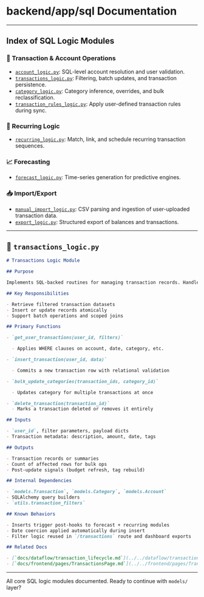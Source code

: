 # backend/app/sql Documentation

---

## Index of SQL Logic Modules

### 🧮 Transaction & Account Operations

- [`account_logic.py`](../../backend/app/sql/account_logic.py): SQL-level account resolution and user validation.
- [`transactions_logic.py`](../../backend/app/sql/transactions_logic.py): Filtering, batch updates, and transaction persistence.
- [`category_logic.py`](../../backend/app/sql/category_logic.py): Category inference, overrides, and bulk reclassification.
- [`transaction_rules_logic.py`](../../backend/app/sql/transaction_rules_logic.md): Apply user-defined transaction rules during sync.

### 🔁 Recurring Logic

- [`recurring_logic.py`](../../backend/app/sql/recurring_logic.py): Match, link, and schedule recurring transaction sequences.

### 📈 Forecasting

- [`forecast_logic.py`](../../backend/app/sql/forecast_logic.py): Time-series generation for predictive engines.

### 📥 Import/Export

- [`manual_import_logic.py`](../../backend/app/sql/manual_import_logic.py): CSV parsing and ingestion of user-uploaded transaction data.
- [`export_logic.py`](../../backend/app/sql/export_logic.py): Structured export of balances and transactions.

---

## 📘 `transactions_logic.py`

```markdown
# Transactions Logic Module

## Purpose

Implements SQL-backed routines for managing transaction records. Handles inserts, updates, lookups, and rollups using direct SQL or ORM-based batch operations. Powers most of the backend workflows involving user transactions.

## Key Responsibilities

- Retrieve filtered transaction datasets
- Insert or update records atomically
- Support batch operations and scoped joins

## Primary Functions

- `get_user_transactions(user_id, filters)`

  - Applies WHERE clauses on account, date, category, etc.

- `insert_transaction(user_id, data)`

  - Commits a new transaction row with relational validation

- `bulk_update_categories(transaction_ids, category_id)`

  - Updates category for multiple transactions at once

- `delete_transaction(transaction_id)`
  - Marks a transaction deleted or removes it entirely

## Inputs

- `user_id`, filter parameters, payload dicts
- Transaction metadata: description, amount, date, tags

## Outputs

- Transaction records or summaries
- Count of affected rows for bulk ops
- Post-update signals (budget refresh, tag rebuild)

## Internal Dependencies

- `models.Transaction`, `models.Category`, `models.Account`
- SQLAlchemy query builders
- `utils.transaction_filters`

## Known Behaviors

- Inserts trigger post-hooks to forecast + recurring modules
- Date coercion applied automatically during insert
- Filter logic reused in `/transactions` route and dashboard exports

## Related Docs

- [`docs/dataflow/transaction_lifecycle.md`](../../dataflow/transaction_lifecycle.md)
- [`docs/frontend/pages/TransactionsPage.md`](../../frontend/pages/TransactionsPage.md)
```

---

All core SQL logic modules documented. Ready to continue with `models/` layer?
